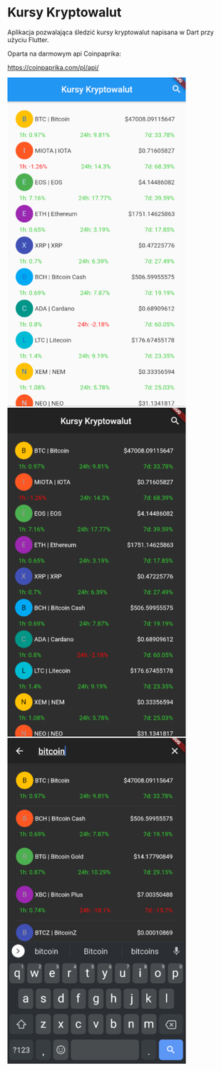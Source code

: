 # Kursy Kryptowalut


Aplikacja pozwalająca śledzić kursy kryptowalut napisana w Dart przy użyciu Flutter.

Oparta na darmowym api Coinpaprika:

https://coinpaprika.com/pl/api/

<img src="images/white.png" width="400">
<img src="images/black.png" width="400">
<img src="images/search.png" width="400">
